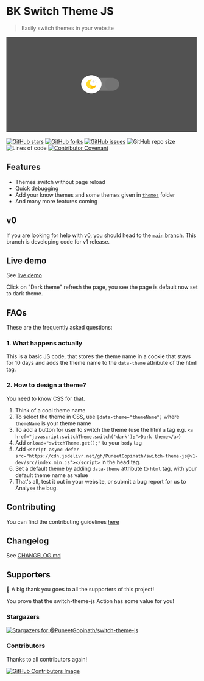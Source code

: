 # BK Switch Theme JS
> Easily switch themes in your website

<img src="img/switcher.png" alt="gif" width="500" height="250" />

[![GitHub stars](https://img.shields.io/github/stars/PuneetGopinath/switch-theme-js)](https://github.com/PuneetGopinath/switch-theme-js/stargazers)
[![GitHub forks](https://img.shields.io/github/forks/PuneetGopinath/switch-theme-js)](https://github.com/PuneetGopinath/switch-theme-js/network)
[![GitHub issues](https://img.shields.io/github/issues/PuneetGopinath/switch-theme-js)](https://github.com/PuneetGopinath/switch-theme-js/issues)
![GitHub repo size](https://img.shields.io/github/repo-size/PuneetGopinath/switch-theme-js)
![Lines of code](https://img.shields.io/tokei/lines/github/PuneetGopinath/switch-theme-js?label=total%20lines%20of%20code)
[![Contributor Covenant](https://img.shields.io/badge/Contributor%20Covenant-2.0-4baaaa.svg)](https://github.com/PuneetGopinath/switch-theme-js/blob/main/.github/CODE_OF_CONDUCT.md)

## Features
- Themes switch without page reload
- Quick debugging
- Add your know themes and some themes given in [`themes`](https://github.com/PuneetGopinath/switch-theme-js/tree/v1-dev/themes) folder
- And many more features coming

## v0
If you are looking for help with v0, you should head to the [`main` branch](https://github.com/PuneetGopinath/switch-theme-js/tree/main).
This branch is developing code for v1 release.

## Live demo
See [live demo](https://puneetgopinath.github.io/switch-theme-js/)

Click on "Dark theme" refresh the page, you see the page is default now set to dark theme.

## FAQs
These are the frequently asked questions:

### 1. What happens actually
This is a basic JS code, that stores the theme name in a cookie that stays for 10 days and adds the theme name to the `data-theme` attribute of the html tag.

### 2. How to design a theme?
You need to know CSS for that.

1. Think of a cool theme name
2. To select the theme in CSS, use `[data-theme="themeName"]` where `themeName` is your theme name
3. To add a button for user to switch the theme (use the html `a` tag e.g. `<a href="javascript:switchTheme.switch('dark');">Dark theme</a>`)
4. Add `onload="switchTheme.get();"` to your `body` tag
5. Add `<script async defer src="https://cdn.jsdelivr.net/gh/PuneetGopinath/switch-theme-js@v1-dev/src/index.min.js"></script>` in the head tag.
6. Set a default theme by adding `data-theme` attribute to `html` tag, with your default theme name as value
7. That's all, test it out in your website, or submit a bug report for us to Analyse the bug.

## Contributing
You can find the contributing guidelines [here](https://github.com/PuneetGopinath/switch-theme-js/blob/main/.github/CONTRIBUTING.md)

## Changelog
See [CHANGELOG.md](https://github.com/PuneetGopinath/switch-theme-js/blob/main/CHANGELOG.md)

## Supporters
👏 A big thank you goes to all the supporters of this project!

You prove that the switch-theme-js Action has some value for you!

### Stargazers
[![Stargazers for @PuneetGopinath/switch-theme-js](https://reporoster.com/stars/PuneetGopinath/switch-theme-js)](https://github.com/PuneetGopinath/switch-theme-js/stargazers)

### Contributors
Thanks to all contributors again!

[![GitHub Contributors Image](https://contrib.rocks/image?repo=PuneetGopinath/switch-theme-js)](https://github.com/PuneetGopinath/switch-theme-js/contributors)
